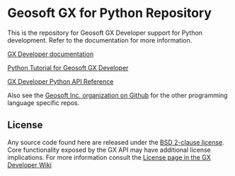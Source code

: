 # Geosoft GX for Python Repository

This is the repository for Geosoft GX Developer support for Python development. Refer to the documentation for more information.

[GX Developer documentation](https://geosoftgxdev.atlassian.net/wiki/display/GD/Python+in+GX+Developer)

[Python Tutorial for Geosoft GX Developer](https://geosoftgxdev.atlassian.net/wiki/spaces/GXD93/pages/103153671/Python+Tutorial+for+Geosoft+GX+Developer)

[GX Developer Python API Reference](https://geosoftinc.github.io/gxpy/9.2/python/index.html)

Also see the [Geosoft Inc. organization on Github](https://github.com/GeosoftInc) for the other programming language specific repos.

License
-------

Any source code found here are released under the [BSD 2-clause license](https://github.com/GeosoftInc/gxpy/blob/master/LICENSE). Core functionality exposed by the GX API may have additional license implications. For more information consult the [License page in the GX Developer Wiki](https://geosoftgxdev.atlassian.net/wiki/spaces/GD/pages/2359406/License)
